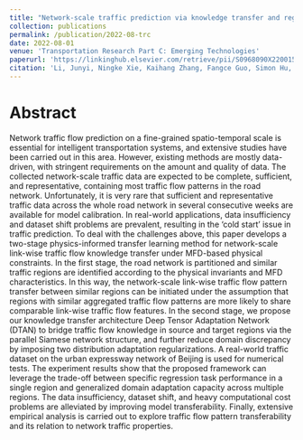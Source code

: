 ```yaml
---
title: "Network-scale traffic prediction via knowledge transfer and regional MFD analysis"
collection: publications
permalink: /publication/2022-08-trc
date: 2022-08-01
venue: 'Transportation Research Part C: Emerging Technologies'
paperurl: 'https://linkinghub.elsevier.com/retrieve/pii/S0968090X22001565'
citation: 'Li, Junyi, Ningke Xie, Kaihang Zhang, Fangce Guo, Simon Hu, and Xiqun (Michael) Chen. 2022. &quot;Network-Scale Traffic Prediction via Knowledge Transfer and Regional MFD Analysis.&quot; <i>Transportation Research Part C: Emerging Technologies</i> 141 (August): 103719. https://doi.org/10.1016/j.trc.2022.103719.'
---
```


# Abstract
Network traffic flow prediction on a fine-grained spatio-temporal scale is essential for intelligent transportation systems, and extensive studies have been carried out in this area. However, existing methods are mostly data-driven, with stringent requirements on the amount and quality of data. The collected network-scale traffic data are expected to be complete, sufficient, and representative, containing most traffic flow patterns in the road network. Unfortunately, it is very rare that sufficient and representative traffic data across the whole road network in several consecutive weeks are available for model calibration. In real-world applications, data insufficiency and dataset shift problems are prevalent, resulting in the ‘cold start’ issue in traffic prediction. To deal with the challenges above, this paper develops a two-stage physics-informed transfer learning method for network-scale link-wise traffic flow knowledge transfer under MFD-based physical constraints. In the first stage, the road network is partitioned and similar traffic regions are identified according to the physical invariants and MFD characteristics. In this way, the network-scale link-wise traffic flow pattern transfer between similar regions can be initiated under the assumption that regions with similar aggregated traffic flow patterns are more likely to share comparable link-wise traffic flow features. In the second stage, we propose our knowledge transfer architecture Deep Tensor Adaptation Network (DTAN) to bridge traffic flow knowledge in source and target regions via the parallel Siamese network structure, and further reduce domain discrepancy by imposing two distribution adaptation regularizations. A real-world traffic dataset on the urban expressway network of Beijing is used for numerical tests. The experiment results show that the proposed framework can leverage the trade-off between specific regression task performance in a single region and generalized domain adaptation capacity across multiple regions. The data insufficiency, dataset shift, and heavy computational cost problems are alleviated by improving model transferability. Finally, extensive empirical analysis is carried out to explore traffic flow pattern transferability and its relation to network traffic properties.
